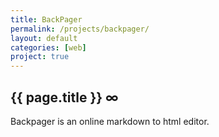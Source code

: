 ```yaml
---
title: BackPager
permalink: /projects/backpager/
layout: default
categories: [web]
project: true
---
```


<div id="body">   
	<h2>{{ page.title }} <a style="text-decoration:none" class="permalink" href="{{ page.url }}">∞</a></h2>
	<div class="text item">
			<p>Backpager is an online markdown to html editor.</p>
	</div>
</div>
